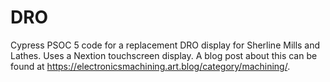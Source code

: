# DRO
Cypress PSOC 5 code for a replacement DRO display for Sherline Mills and Lathes. Uses a Nextion touchscreen display.
A blog post about this can be found at https://electronicsmachining.art.blog/category/machining/.
